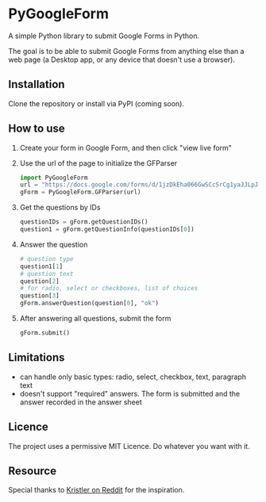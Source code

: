 # PyGoogleForm
A simple Python library to submit Google Forms in Python.

The goal is to be able to submit Google Forms from anything else than a web page (a Desktop app, or any device that doesn't use a browser).

## Installation

Clone the repository or install via PyPI (coming soon).

## How to use

1. Create your form in Google Form, and then click "view live form"
2. Use the url of the page to initialize the GFParser

   ```python
   import PyGoogleForm
   url = "https://docs.google.com/forms/d/1jzDkEha066GwSCcSrCg1yaJJLpJAk0_aIFwf6GQgmmU/viewform"
   gForm = PyGoogleForm.GFParser(url)
   ```

3. Get the questions by IDs
   ```python
   questionIDs = gForm.getQuestionIDs()
   question1 = gForm.getQuestionInfo(questionIDs[0])
   ```

4. Answer the question
   ```python
   # question type
   question1[1]
   # question text
   question[2]
   # for radio, select or checkboxes, list of choices
   question[3]
   gForm.answerQuestion(question[0], "ok")
   ```

5. After answering all questions, submit the form
   ```python
   gForm.submit()
   ```

## Limitations

* can handle only basic types: radio, select, checkbox, text, paragraph text
* doesn't support "required" answers. The form is submitted and the answer recorded in the answer sheet

## Licence
The project uses a permissive MIT Licence. Do whatever you want with it.

## Resource

Special thanks to [Kristler on Reddit](https://www.reddit.com/r/learnprogramming/comments/32xd4s/how_can_i_use_python_to_submit_a_google_form_or/cqfvj4m) for the inspiration.

